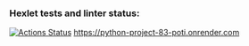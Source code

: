 ### Hexlet tests and linter status:
[![Actions Status](https://github.com/DSungatulin/python-project-83/actions/workflows/hexlet-check.yml/badge.svg)](https://github.com/DSungatulin/python-project-83/actions)
https://python-project-83-poti.onrender.com
